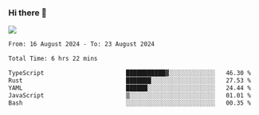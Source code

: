 ### Hi there 👋️

![](https://komarev.com/ghpvc/?username=Loner1024)

<!--START_SECTION:waka-->

```txt
From: 16 August 2024 - To: 23 August 2024

Total Time: 6 hrs 22 mins

TypeScript                       ███████████▓░░░░░░░░░░░░░   46.30 %
Rust                             ███████░░░░░░░░░░░░░░░░░░   27.53 %
YAML                             ██████░░░░░░░░░░░░░░░░░░░   24.44 %
JavaScript                       ▒░░░░░░░░░░░░░░░░░░░░░░░░   01.01 %
Bash                             ░░░░░░░░░░░░░░░░░░░░░░░░░   00.35 %
```

<!--END_SECTION:waka-->



